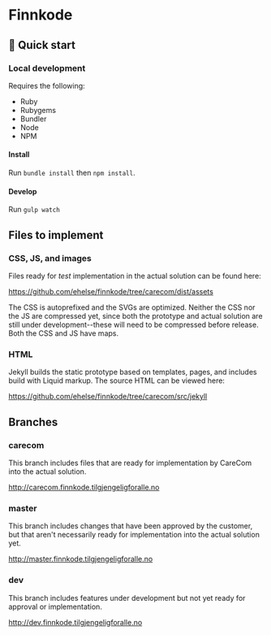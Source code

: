 # Finnkode

## 🚀 Quick start

### Local development
Requires the following:

- Ruby
- Rubygems
- Bundler
- Node
- NPM

#### Install
Run `bundle install` then `npm install`.

#### Develop
Run `gulp watch`

## Files to implement
### CSS, JS, and images
 
Files ready for _test_ implementation in the actual solution can be found here:

https://github.com/ehelse/finnkode/tree/carecom/dist/assets

The CSS is autoprefixed and the SVGs are optimized.  Neither the CSS nor the JS are compressed yet, since both the prototype and actual solution are still under development--these will need to be compressed before release. Both the CSS and JS have maps.

### HTML
Jekyll builds the static prototype based on templates, pages, and includes build with Liquid markup.  The source HTML can be viewed here:

https://github.com/ehelse/finnkode/tree/carecom/src/jekyll


## Branches

### carecom
This branch includes files that are ready for implementation by CareCom into the actual solution. 

http://carecom.finnkode.tilgjengeligforalle.no

### master
This branch includes changes that have been approved by the customer, but that aren't necessarily ready for implementation into the actual solution yet. 

http://master.finnkode.tilgjengeligforalle.no

### dev
This branch includes features under development but not yet ready for approval or implementation.
 
http://dev.finnkode.tilgjengeligforalle.no